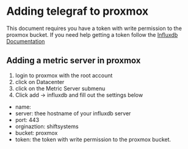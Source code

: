 # Adding telegraf to proxmox
This document requires you have a token with write permission to the proxmox bucket. 
If you need help getting a token follow the [Influxdb Documentation](https://docs.influxdata.com/influxdb/cloud/security/tokens/create-token/)

## Adding a metric server in proxmox
1. login to proxmox with the root account
2. click on Datacenter
3. click on the Metric Server submenu
4. Click add -> influxdb and fill out the settings below
* name:
* server: thee hostname of your influxdb server
* port: 443
* orginaztion: shiftsystems
* bucket: proxmox
* token: the token with write permission to the proxmox bucket. 